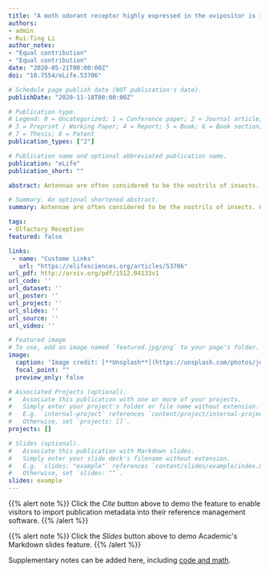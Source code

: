 ```yaml
---
title: "A moth odorant receptor highly expressed in the ovipositor is involved in detecting host-plant volatiles"
authors:
- admin
- Rui-Ting Li
author_notes:
- "Equal contribution"
- "Equal contribution"
date: "2020-05-21T00:00:00Z"
doi: "10.7554/eLife.53706"

# Schedule page publish date (NOT publication's date).
publishDate: "2020-11-18T00:00:00Z"

# Publication type.
# Legend: 0 = Uncategorized; 1 = Conference paper; 2 = Journal article;
# 3 = Preprint / Working Paper; 4 = Report; 5 = Book; 6 = Book section;
# 7 = Thesis; 8 = Patent
publication_types: ["2"]

# Publication name and optional abbreviated publication name.
publication: "eLife"
publication_short: ""

abstract: Antennae are often considered to be the nostrils of insects. Here, we sequenced the transcriptome of the pheromone gland-ovipositor complex of Helicoverpa assulta and discovered that an odorant receptor (OR) gene, HassOR31, had much higher expression in the ovipositor than in antennae or other tissues. To determine whether the ovipositor was involved in odorant detection, we co-expressed HassOR31 and its co-receptor, HassORco, in a Xenopus oocyte model system, and demonstrated that the OR was responsive to 12 plant odorants, especially Z-3-hexenyl butyrate. These odorants elicited electrophysiological responses of some sensilla in the ovipositor, and HassOR31 and HassORco were co-expressed within ovipositor sensilla. Two oviposition preference experiments showed that female moths lacking antennae still preferentially selected oviposition sites containing plant volatiles. We suggest that the expression of HassOR31 in the ovipositor of H. assulta helps females to determine precise egg-laying sites in host plants.

# Summary. An optional shortened abstract.
summary: Antennae are often considered to be the nostrils of insects. Here, we sequenced the transcriptome of the pheromone gland-ovipositor complex of Helicoverpa assulta and discovered that an odorant receptor (OR) gene, HassOR31, had much higher expression in the ovipositor than in antennae or other tissues. 

tags:
- Olfactory Reception
featured: false

links:
 - name: "Custome Links"
   url: "https://elifesciences.org/articles/53706"
url_pdf: http://arxiv.org/pdf/1512.04133v1
url_code: ''
url_dataset: ''
url_poster: ''
url_project: ''
url_slides: ''
url_source: ''
url_video: ''

# Featured image
# To use, add an image named `featured.jpg/png` to your page's folder. 
image:
  caption: 'Image credit: [**Unsplash**](https://unsplash.com/photos/jdD8gXaTZsc)'
  focal_point: ""
  preview_only: false

# Associated Projects (optional).
#   Associate this publication with one or more of your projects.
#   Simply enter your project's folder or file name without extension.
#   E.g. `internal-project` references `content/project/internal-project/index.md`.
#   Otherwise, set `projects: []`.
projects: []

# Slides (optional).
#   Associate this publication with Markdown slides.
#   Simply enter your slide deck's filename without extension.
#   E.g. `slides: "example"` references `content/slides/example/index.md`.
#   Otherwise, set `slides: ""`.
slides: example
---
```


{{% alert note %}}
Click the *Cite* button above to demo the feature to enable visitors to import publication metadata into their reference management software.
{{% /alert %}}

{{% alert note %}}
Click the *Slides* button above to demo Academic's Markdown slides feature.
{{% /alert %}}

Supplementary notes can be added here, including [code and math](https://sourcethemes.com/academic/docs/writing-markdown-latex/).
